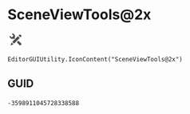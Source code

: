 # SceneViewTools@2x
![](/img/SceneViewTools@2x.png)

``` CSharp
EditorGUIUtility.IconContent("SceneViewTools@2x")
```
## GUID
```
-3598911045728338588
```
